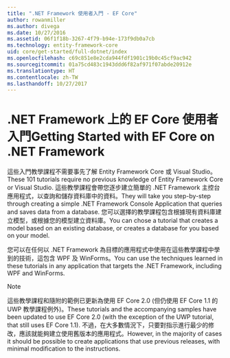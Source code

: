 ```yaml
---
title: ".NET Framework 使用者入門 - EF Core"
author: rowanmiller
ms.author: divega
ms.date: 10/27/2016
ms.assetid: 06f1f18b-3267-4f79-b94e-173f9db0a7cb
ms.technology: entity-framework-core
uid: core/get-started/full-dotnet/index
ms.openlocfilehash: c69c851e8e2cda944fdf1901c19b0c45cf9ac942
ms.sourcegitcommit: 01a75cd483c1943ddd6f82af971f07abde20912e
ms.translationtype: HT
ms.contentlocale: zh-TW
ms.lasthandoff: 10/27/2017
---
```

# <a name="getting-started-with-ef-core-on-net-framework"></a><span data-ttu-id="138df-102">.NET Framework 上的 EF Core 使用者入門</span><span class="sxs-lookup"><span data-stu-id="138df-102">Getting Started with EF Core on .NET Framework</span></span>

<span data-ttu-id="138df-103">這些入門教學課程不需要事先了解 Entity Framework Core 或 Visual Studio。</span><span class="sxs-lookup"><span data-stu-id="138df-103">These 101 tutorials require no previous knowledge of Entity Framework Core or Visual Studio.</span></span> <span data-ttu-id="138df-104">這些教學課程會帶您逐步建立簡單的 .NET Framework 主控台應用程式，以查詢和儲存資料庫中的資料。</span><span class="sxs-lookup"><span data-stu-id="138df-104">They will take you step-by-step through creating a simple .NET Framework Console Application that queries and saves data from a database.</span></span> <span data-ttu-id="138df-105">您可以選擇的教學課程包含根據現有資料庫建立模型，或根據您的模型建立資料庫。</span><span class="sxs-lookup"><span data-stu-id="138df-105">You can chose a tutorial that creates a model based on an existing database, or creates a database for you based on your model.</span></span>

<span data-ttu-id="138df-106">您可以在任何以 .NET Framework 為目標的應用程式中使用在這些教學課程中學到的技術，這包含 WPF 及 WinForms。</span><span class="sxs-lookup"><span data-stu-id="138df-106">You can use the techniques learned in these tutorials in any application that targets the .NET Framework, including WPF and WinForms.</span></span>

> [!NOTE]  
> <span data-ttu-id="138df-107">這些教學課程和隨附的範例已更新為使用 EF Core 2.0 (但仍使用 EF Core 1.1 的 UWP 教學課程例外)。</span><span class="sxs-lookup"><span data-stu-id="138df-107">These tutorials and the accompanying samples have been updated to use EF Core 2.0 (with the exception of the UWP tutorial, that still uses EF Core 1.1).</span></span> <span data-ttu-id="138df-108">不過，在大多數情況下，只要對指示進行最少的修改，應該就能夠建立使用舊版本的應用程式。</span><span class="sxs-lookup"><span data-stu-id="138df-108">However, in the majority of cases it should be possible to create applications that use previous releases, with minimal modification to the instructions.</span></span>
